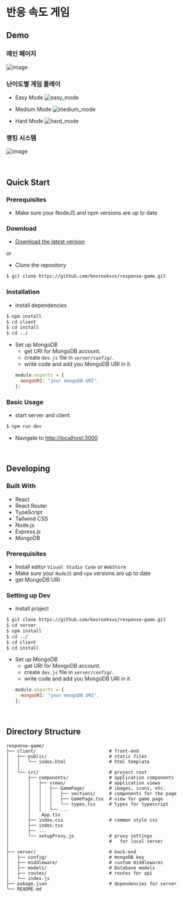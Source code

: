 # 반응 속도 게임

## Demo

### 메인 페이지

![image](https://user-images.githubusercontent.com/55964775/163923006-3b94011e-3996-4a92-99f6-884ca8f7c722.png)
<br />

### 난이도별 게임 플레이

- Easy Mode
  ![easy_mode](https://user-images.githubusercontent.com/55964775/163922872-a27dbf6e-081a-4c3e-808d-565b918f1838.gif)

- Medium Mode
  ![medium_mode](https://user-images.githubusercontent.com/55964775/163922929-2092a564-08af-4180-a165-0b0045209a0f.gif)

- Hard Mode
  ![hard_mode](https://user-images.githubusercontent.com/55964775/163922946-7c6a226f-dd07-43df-b140-9814229aaa74.gif)
  <br />

### 랭킹 시스템

![image](https://user-images.githubusercontent.com/55964775/163923061-e4f6428a-3584-4cf1-963d-6511d44e29f5.png)

<br />

## Quick Start

### Prerequisites

- Make sure your NodeJS and npm versions are up to date

### Download

- [Download the latest version](https://github.com/boorooksus/response-game/archive/refs/heads/main.zip)

or

- Clone the repository

```bash
$ git clone https://github.com/boorooksus/response-game.git
```

### Installation

- Install dependencies

```bash
$ npm install
$ cd client
$ cd install
$ cd ../
```

- Set up MongoDB
  - get URI for MongoDB account.
  - create `dev.js` file in `server/config/`.
  - write code and add you MongoDB URI in it.
  ```javascript
  module.exports = {
    mongoURI: "your mongoDB URI",
  };
  ```

### Basic Usage

- start server and client

```bash
$ npm run dev
```

- Navigate to [http://localhost:3000](http://localhost:3000)

<br />

## Developing

### Built With

- React
- React Router
- TypeScript
- Tailwind CSS
- Node.js
- Express.js
- MongoDB

### Prerequisites

- Install editor `Visual Studio Code` or `WebStorm`
- Make sure your `NodeJS` and `npm` versions are up to date
- get MongoDB URI

### Setting up Dev

- Install project

```bash
$ git clone https://github.com/boorooksus/response-game.git
$ cd server
$ npm install
$ cd ../
$ cd client
$ cd install
```

- Set up MongoDB
  - get URI for MongoDB account.
  - create `dev.js` file in `server/config/`.
  - write code and add you MongoDB URI in it.
  ```javascript
  module.exports = {
    mongoURI: "your mongoDB URI",
  };
  ```
  <br />

## Directory Structure

    response-game/
    ├── client/                           # front-end
    │   ├── public/                       # static files
    │   │   └── index.html                # html template
    │   │
    │   └── src/                          # project root
    │       ├── components/               # application components
    │       │   ├── views/                # application views
    │       │   │   ├── GamePage/         # images, icons, etc.
    │       │   │   │   ├── sections/     # components for the page
    │       │   │   │   ├── GamePage.tsx  # view for game page
    │       │   │   │   └── types.tsx     # types for typescript
    │       │   │   └── ...
    │       │    App.tsx
    │       ├── index.css                 # common style css
    │       ├── index.tsx
    │       ├── ...
    │       └── setupProxy.js             # proxy settings
    │                                     #   for local server
    │
    ├── server/                           # back-end
    │   ├── config/                       # mongoDB key
    │   ├── middleware/                   # custom middlewares
    │   ├── models/                       # Database models
    │   ├── routes/                       # routes for api
    │   └── index.js
    ├── pakage.json                       # dependencies for server
    └── README.md

<br />
